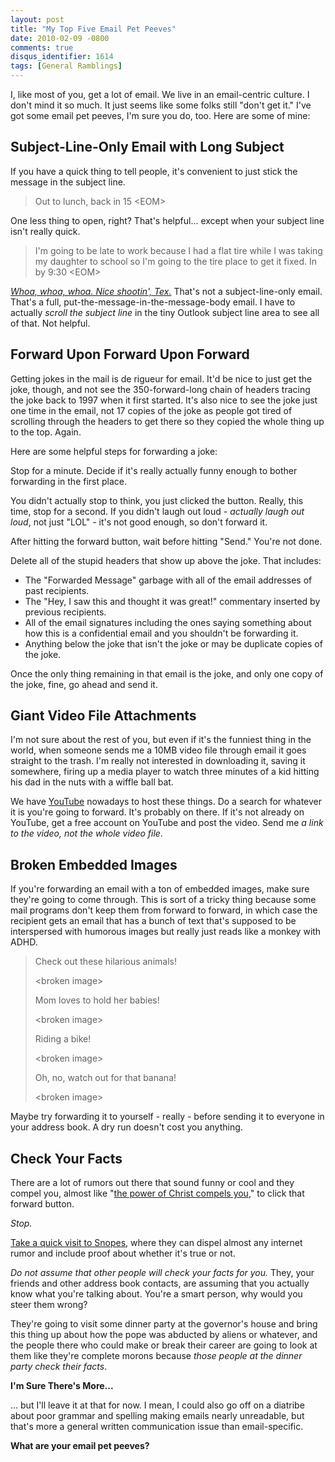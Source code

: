 ```yaml
---
layout: post
title: "My Top Five Email Pet Peeves"
date: 2010-02-09 -0800
comments: true
disqus_identifier: 1614
tags: [General Ramblings]
---
```

I, like most of you, get a lot of email. We live in an email-centric
culture. I don't mind it so much. It just seems like some folks still
"don't get it." I've got some email pet peeves, I'm sure you do, too.
Here are some of mine:

## Subject-Line-Only Email with Long Subject

If you have a quick thing to tell people, it's convenient to just stick
the message in the subject line.

> Out to lunch, back in 15 \<EOM\>

One less thing to open, right? That's helpful... except when your
subject line isn't really quick.

> I'm going to be late to work because I had a flat tire while I was
> taking my daughter to school so I'm going to the tire place to get it
> fixed. In by 9:30 \<EOM\>

[*Whoa, whoa, whoa. Nice shootin',
Tex.*](http://www.amazon.com/dp/B000E33W1W?tag=mhsvortex) That's not a
subject-line-only email. That's a full,
put-the-message-in-the-message-body email. I have to actually *scroll
the subject line* in the tiny Outlook subject line area to see all of
that. Not helpful.

## Forward Upon Forward Upon Forward

Getting jokes in the mail is de rigueur for email. It'd be nice to just
get the joke, though, and not see the 350-forward-long chain of headers
tracing the joke back to 1997 when it first started. It's also nice to
see the joke just one time in the email, not 17 copies of the joke as
people got tired of scrolling through the headers to get there so they
copied the whole thing up to the top. Again.

Here are some helpful steps for forwarding a joke:

Stop for a minute. Decide if it's really actually funny enough to bother
forwarding in the first place.

You didn't actually stop to think, you just clicked the button. Really,
this time, stop for a second. If you didn't laugh out loud - *actually
laugh out loud*, not just "LOL" - it's not good enough, so don't forward
it.

After hitting the forward button, wait before hitting "Send." You're not
done.

Delete all of the stupid headers that show up above the joke. That
includes:

- The "Forwarded Message" garbage with all of the email addresses of
    past recipients.
- The "Hey, I saw this and thought it was great!" commentary inserted
    by previous recipients.
- All of the email signatures including the ones saying something
    about how this is a confidential email and you shouldn't be
    forwarding it.
- Anything below the joke that isn't the joke or may be duplicate
    copies of the joke.

Once the only thing remaining in that email is the joke, and only one
copy of the joke, fine, go ahead and send it.

## Giant Video File Attachments

I'm not sure about the rest of you, but even if it's the funniest thing
in the world, when someone sends me a 10MB video file through email it
goes straight to the trash. I'm really not interested in downloading it,
saving it somewhere, firing up a media player to watch three minutes of
a kid hitting his dad in the nuts with a wiffle ball bat.

We have [YouTube](http://www.youtube.com) nowadays to host these things.
Do a search for whatever it is you're going to forward. It's probably on
there. If it's not already on YouTube, get a free account on YouTube and
post the video. Send me *a link to the video, not the whole video file*.

## Broken Embedded Images

If you're forwarding an email with a ton of embedded images, make sure
they're going to come through. This is sort of a tricky thing because
some mail programs don't keep them from forward to forward, in which
case the recipient gets an email that has a bunch of text that's
supposed to be interspersed with humorous images but really just reads
like a monkey with ADHD.

> Check out these hilarious animals!
>
> \<broken image\>
>
> Mom loves to hold her babies!
>
> \<broken image\>
>
> Riding a bike!
>
> \<broken image\>
>
> Oh, no, watch out for that banana!
>
> \<broken image\>

Maybe try forwarding it to yourself - really - before sending it to
everyone in your address book. A dry run doesn't cost you anything.

## Check Your Facts

There are a lot of rumors out there that sound funny or cool and they
compel you, almost like "[the power of Christ compels
you](http://www.imdb.com/title/tt0070047/quotes)," to click that forward
button.

*Stop.*

[Take a quick visit to Snopes](http://www.snopes.com/), where they can
dispel almost any internet rumor and include proof about whether it's
true or not.

*Do not assume that other people will check your facts for you.* They,
your friends and other address book contacts, are assuming that you
actually know what you're talking about. You're a smart person, why
would you steer them wrong?

They're going to visit some dinner party at the governor's house and
bring this thing up about how the pope was abducted by aliens or
whatever, and the people there who could make or break their career are
going to look at them like they're complete morons because *those people
at the dinner party check their facts*.

**I'm Sure There's More...**

... but I'll leave it at that for now. I mean, I could also go off on a
diatribe about poor grammar and spelling making emails nearly
unreadable, but that's more a general written communication issue than
email-specific.

**What are your email pet peeves?**
